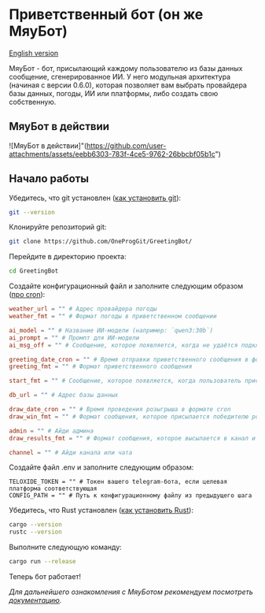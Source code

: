 # Приветственный бот (он же МяуБот)

[English version](README.md)

МяуБот - бот, присылающий каждому пользователю из базы данных сообщение, сгенерированное ИИ.
У него модульная архитектура (начиная с версии 0.6.0), которая позволяет вам выбрать провайдера базы данных, погоды, ИИ или платформы, либо создать свою собственную.

## МяуБот в действии

![МяуБот в действии]"(<https://github.com/user-attachments/assets/eebb6303-783f-4ce5-9762-26bbcbf05b1c>")

## Начало работы

Убедитесь, что git установлен ([как установить git](https://git-scm.com/book/en/v2/Getting-Started-Installing-Git)):

```bash
git --version
```

Клонируйте репозиторий git:

```bash
git clone https://github.com/OneProgGit/GreetingBot/
```

Перейдите в директорию проекта:

```bash
cd GreetingBot
```

Создайте конфигурационный файл и заполните следующим образом ([про cron](https://en.wikipedia.org/wiki/Cron)):

```toml
weather_url = "" # Адрес провайдера погоды
weather_fmt = "" # Формат погоды в приветственном сообщении

ai_model = "" # Название ИИ-модели (например: `qwen3:30b`)
ai_prompt = "" # Промпт для ИИ-модели
ai_msg_off = "" # Сообщение, которое появляется, когда не удаётся подключится к провайдеру ИИ

greeting_date_cron = "" # Время отправки приветственного сообщения в формате cron
greeting_fmt = "" # Формат приветственного сообщения

start_fmt = "" # Сообщение, которое появляется, когда пользователь прислал команду `/start`

db_url = "" # Адрес базы данных

draw_date_cron = "" # Время проведения розыгрыша в формате cron
draw_win_fmt = "" # Формат сообщения, которое присылается победителю розыгрыша=

admin = "" # Айди админа
draw_results_fmt = "" # Формат сообщения, которое высылается в канал и админу, когда был выбран победитель розыгрыша

channel = "" # Айди канала или чата
```

Создайте файл .env и заполните следующим образом:

```env
TELOXIDE_TOKEN = "" # Токен вашего telegram-бота, если целевая платформа соответствующая
CONFIG_PATH = "" # Путь к конфигурационному файлу из предыдущего шага
```

Убедитесь, что Rust установлен ([как установить Rust](https://rustup.rs/)):

```bash
cargo --version
rustc --version
```

Выполните следующую команду:

```bash
cargo run --release
```

Теперь бот работает!

_Для дальнейшего ознакомления с МяуБотом рекомендуем посмотреть [документацию](https://github.com/OneProgGit/GreetingBot/wiki)._
